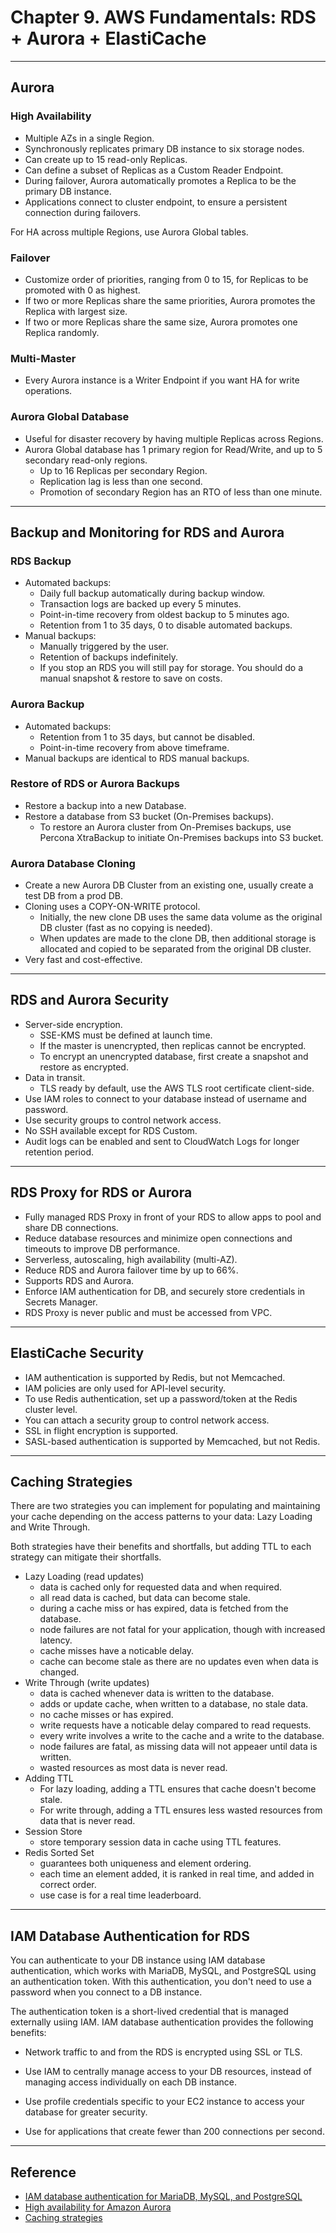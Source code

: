 # Chapter 9. AWS Fundamentals: RDS + Aurora + ElastiCache

---
## Aurora

### High Availability

* Multiple AZs in a single Region.
* Synchronously replicates primary DB instance to six storage nodes.
* Can create up to 15 read-only Replicas.
* Can define a subset of Replicas as a Custom Reader Endpoint.
* During failover, Aurora automatically promotes a Replica to be the primary DB instance.
* Applications connect to cluster endpoint, to ensure a persistent connection during failovers.

For HA across multiple Regions, use Aurora Global tables.

### Failover

* Customize order of priorities, ranging from 0 to 15, for Replicas to be promoted with 0 as highest.
* If two or more Replicas share the same priorities, Aurora promotes the Replica with largest size.
* If two or more Replicas share the same size, Aurora promotes one Replica randomly.

### Multi-Master

* Every Aurora instance is a Writer Endpoint if you want HA for write operations.

### Aurora Global Database

* Useful for disaster recovery by having multiple Replicas across Regions.
* Aurora Global database has 1 primary region for Read/Write, and up to 5 secondary read-only regions.
  - Up to 16 Replicas per secondary Region.
  - Replication lag is less than one second.
  - Promotion of secondary Region has an RTO of less than one minute.

---
## Backup and Monitoring for RDS and Aurora

### RDS Backup

* Automated backups:
  - Daily full backup automatically during backup window.
  - Transaction logs are backed up every 5 minutes.
  - Point-in-time recovery from oldest backup to 5 minutes ago.
  - Retention from 1 to 35 days, 0 to disable automated backups.
* Manual backups:
  - Manually triggered by the user.
  - Retention of backups indefinitely.
  - If you stop an RDS you will still pay for storage. You should do a manual snapshot & restore to save on costs.

### Aurora Backup

* Automated backups:
  - Retention from 1 to 35 days, but cannot be disabled.
  - Point-in-time recovery from above timeframe.
* Manual backups are identical to RDS manual backups.

### Restore of RDS or Aurora Backups

* Restore a backup into a new Database.
* Restore a database from S3 bucket (On-Premises backups).
  - To restore an Aurora cluster from On-Premises backups, use Percona XtraBackup to initiate On-Premises backups into S3 bucket.

### Aurora Database Cloning

* Create a new Aurora DB Cluster from an existing one, usually create a test DB from a prod DB.
* Cloning uses a COPY-ON-WRITE protocol.
  - Initially, the new clone DB uses the same data volume as the original DB cluster (fast as no copying is needed).
  - When updates are made to the clone DB, then additional storage is allocated and copied to be separated from the original DB cluster.
* Very fast and cost-effective.

---
## RDS and Aurora Security

* Server-side encryption.
  - SSE-KMS must be defined at launch time.
  - If the master is unencrypted, then replicas cannot be encrypted.
  - To encrypt an unencrypted database, first create a snapshot and restore as encrypted.
* Data in transit.
  - TLS ready by default, use the AWS TLS root certificate client-side.
* Use IAM roles to connect to your database instead of username and password.
* Use security groups to control network access.
* No SSH available except for RDS Custom.
* Audit logs can be enabled and sent to CloudWatch Logs for longer retention period.

---
## RDS Proxy for RDS or Aurora

* Fully managed RDS Proxy in front of your RDS to allow apps to pool and share DB connections.
* Reduce database resources and minimize open connections and timeouts to improve DB performance.
* Serverless, autoscaling, high availability (multi-AZ).
* Reduce RDS and Aurora failover time by up to 66%.
* Supports RDS and Aurora.
* Enforce IAM authentication for DB, and securely store credentials in Secrets Manager.
* RDS Proxy is never public and must be accessed from VPC.

---
## ElastiCache Security

* IAM authentication is supported by Redis, but not Memcached.
* IAM policies are only used for API-level security.
* To use Redis authentication, set up a password/token at the Redis cluster level.
* You can attach a security group to control network access.
* SSL in flight encryption is supported.
* SASL-based authentication is supported by Memcached, but not Redis.

---
## Caching Strategies

There are two strategies you can implement for populating and maintaining your cache depending on the access patterns to your data: Lazy Loading and Write Through.

Both strategies have their benefits and shortfalls, but adding TTL to each strategy can mitigate their shortfalls.

* Lazy Loading (read updates)
  - data is cached only for requested data and when required.
  - all read data is cached, but data can become stale.
  - during a cache miss or has expired, data is fetched from the database.
  - node failures are not fatal for your application, though with increased latency.
  - cache misses have a noticable delay.
  - cache can become stale as there are no updates even when data is changed.
* Write Through (write updates)
  - data is cached whenever data is written to the database.
  - adds or update cache, when written to a database, no stale data.
  - no cache misses or has expired.
  - write requests have a noticable delay compared to read requests.
  - every write involves a write to the cache and a write to the database.
  - node failures are fatal, as missing data will not appeaer until data is written.
  - wasted resources as most data is never read.
* Adding TTL
  - For lazy loading, adding a TTL ensures that cache doesn't become stale.
  - For write through, adding a TTL ensures less wasted resources from data that is never read.
* Session Store
  - store temporary session data in cache using TTL features.
* Redis Sorted Set
  - guarantees both uniqueness and element ordering.
  - each time an element added, it is ranked in real time, and added in correct order.
  - use case is for a real time leaderboard.

---
## IAM Database Authentication for RDS

You can authenticate to your DB instance using IAM database authentication, which works with MariaDB, MySQL, and PostgreSQL using an authentication token. With this authentication, you don't need to use a password when you connect to a DB instance.

The authentication token is a short-lived credential that is managed externally usiing IAM. IAM database authentication provides the following benefits:

* Network traffic to and from the RDS is encrypted using SSL or TLS.

* Use IAM to centrally manage access to your DB resources, instead of managing access individually on each DB instance.

* Use profile credentials specific to your EC2 instance to access your database for greater security.

* Use for applications that create fewer than 200 connections per second.

---
## Reference

* [IAM database authentication for MariaDB, MySQL, and PostgreSQL](https://docs.aws.amazon.com/AmazonRDS/latest/UserGuide/UsingWithRDS.IAMDBAuth.html)
* [High availability for Amazon Aurora](https://docs.aws.amazon.com/AmazonRDS/latest/AuroraUserGuide/Concepts.AuroraHighAvailability.html)
* [Caching strategies](https://docs.aws.amazon.com/AmazonElastiCache/latest/mem-ug/Strategies.html)